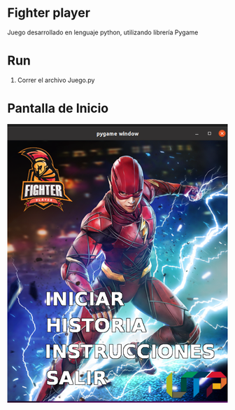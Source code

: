 # Fighter player 
Juego desarrollado en lenguaje python, utilizando librería Pygame

# Run
1. Correr el archivo Juego.py

# Pantalla de Inicio
![alt text](https://github.com/VicenteHoyos/Fighter-player-Computacion-grafica/blob/main/Escenarios/img1.png)

